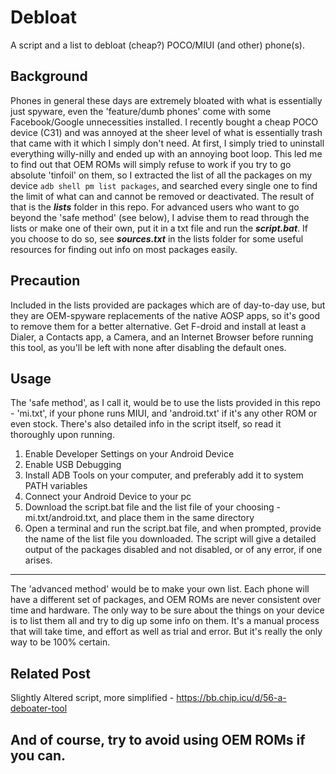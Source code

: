 # Debloat
A script and a list to debloat (cheap?) POCO/MIUI (and other) phone(s). 

## Background
Phones in general these days are extremely bloated with what is essentially just spyware, even the 'feature/dumb phones' come with some Facebook/Google unnecessities installed.
I recently bought a cheap POCO device (C31) and was annoyed at the sheer level of what is essentially trash that came with it which I simply don't need. At first, I simply tried to uninstall everything willy-nilly and ended up with an annoying boot loop.
This led me to find out that OEM ROMs will simply refuse to work if you try to go absolute 'tinfoil' on them, so I extracted the list of all the packages on my device
``` adb shell pm list packages ```, and searched every single one to find the limit of what can and cannot be removed or deactivated. The result of that is the ***lists*** folder in this repo.
For advanced users who want to go beyond the 'safe method' (see below), I advise them to read through the lists or make one of their own, put it in a txt file and run the ***script.bat***.
If you choose to do so, see ***sources.txt*** in the lists folder for some useful resources for finding out info on most packages easily.

## Precaution
Included in the lists provided are packages which are of day-to-day use, but they are OEM-spyware replacements of the native AOSP apps, so it's good to remove them for a better alternative. 
Get F-droid and install at least a Dialer, a Contacts app, a Camera, and an Internet Browser before running this tool, as you'll be left with none after disabling the default ones.

## Usage
The 'safe method', as I call it, would be to use the lists provided in this repo - 'mi.txt', if your phone runs MIUI, and 'android.txt' if it's any other ROM or even stock. There's also detailed info in the script itself, so read it thoroughly upon running.
1. Enable Developer Settings on your Android Device
2. Enable USB Debugging
3. Install ADB Tools on your computer, and preferably add it to system PATH variables
4. Connect your Android Device to your pc
5. Download the script.bat file and the list file of your choosing - mi.txt/android.txt, and place them in the same directory
6. Open a terminal and run the script.bat file, and when prompted, provide the name of the list file you downloaded.
The script will give a detailed output of the packages disabled and not disabled, or of any error, if one arises.
---
The 'advanced method' would be to make your own list. Each phone will have a different set of packages, and OEM ROMs are never consistent over time and hardware. The only way to be sure about the things on your device is to list them all and try to dig up some info on them. It's a manual process that will take time, and effort as well as trial and error. But it's really the only way to be 100% certain.

## Related Post
Slightly Altered script, more simplified - https://bb.chip.icu/d/56-a-deboater-tool

And of course, try to avoid using OEM ROMs if you can.
--
